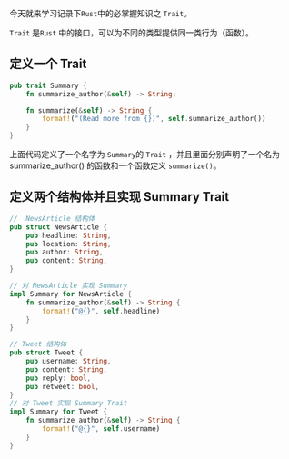 今天就来学习记录下`Rust`中的必掌握知识之 `Trait`。

`Trait` 是`Rust` 中的接口，可以为不同的类型提供同一类行为（函数）。

## 定义一个 Trait

```rust
pub trait Summary {
    fn summarize_author(&self) -> String;

    fn summarize(&self) -> String {
        format!("(Read more from {})", self.summarize_author())
    }
}
```

上面代码定义了一个名字为 `Summary`的 `Trait` ，并且里面分别声明了一个名为 summarize_author() 的函数和一个函数定义 `summarize()`。

## 定义两个结构体并且实现 Summary Trait

```rust
//  NewsArticle 结构体
pub struct NewsArticle {
    pub headline: String,
    pub location: String,
    pub author: String,
    pub content: String,
}

// 对 NewsArticle 实现 Summary
impl Summary for NewsArticle {
    fn summarize_author(&self) -> String {
        format!("@{}", self.headline)
    }
}

// Tweet 结构体
pub struct Tweet {
    pub username: String,
    pub content: String,
    pub reply: bool,
    pub retweet: bool,
}
// 对 Tweet 实现 Summary Trait
impl Summary for Tweet {
    fn summarize_author(&self) -> String {
        format!("@{}", self.username)
    }
}
```